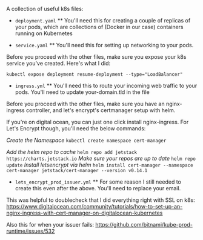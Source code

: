A collection of useful k8s files:

* `deployment.yaml`
** You'll need this for creating a couple of replicas of your pods, which are
   collections of (Docker in our case) containers running on Kubernetes

* `service.yaml`
** You'll need this for setting up networking to your pods.

Before you proceed with the other files, make sure you expose your k8s service
you've created. Here's what I did:

`kubectl expose deployment resume-deployment --type="LoadBalancer"`

* `ingress.yml`
** You'll need this to route your incoming web traffic to your pods. You'll need
to update your-domain.tld in the file

Before you proceed with the other files, make sure you have an
nginx-ingress controller, and let's encrypt's certmanager setup with helm.

If you're on digital ocean, you can just one click install nginx-ingress. For 
Let's Encrypt though, you'll need the below commands:

*Create the Namespace*
`kubectl create namespace cert-manager`

*Add the helm repo to cache*
`helm repo add jetstack https://charts.jetstack.io`
*Make sure your repos are up to date*
`helm repo update`
*Install letsencrypt via helm*
`helm install cert-manager --namespace cert-manager jetstack/cert-manager --version v0.14.1`

* `lets_encrypt_prod_issuer.yml`
** For some reason I still needed to create this even after the above. You'll need 
to replace your email.


This was helpful to doublecheck that I did everything right with SSL on k8s:
https://www.digitalocean.com/community/tutorials/how-to-set-up-an-nginx-ingress-with-cert-manager-on-digitalocean-kubernetes

Also this for when your issuer fails:
https://github.com/bitnami/kube-prod-runtime/issues/532
